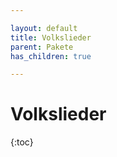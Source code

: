 ```yaml
---

layout: default
title: Volkslieder
parent: Pakete
has_children: true

---
```


# Volkslieder

{:toc}
